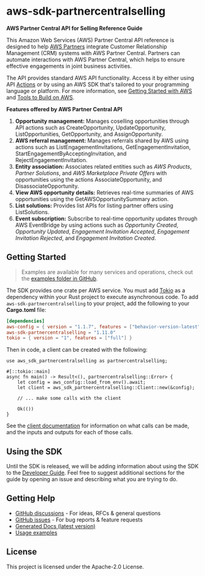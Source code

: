 # aws-sdk-partnercentralselling

__AWS Partner Central API for Selling Reference Guide__

This Amazon Web Services (AWS) Partner Central API reference is designed to help [AWS Partners](http://aws.amazon.com/partners/programs/) integrate Customer Relationship Management (CRM) systems with AWS Partner Central. Partners can automate interactions with AWS Partner Central, which helps to ensure effective engagements in joint business activities.

The API provides standard AWS API functionality. Access it by either using API [Actions](https://docs.aws.amazon.com/partner-central/latest/selling-api/API_Operations.html) or by using an AWS SDK that's tailored to your programming language or platform. For more information, see [Getting Started with AWS](http://aws.amazon.com/getting-started) and [Tools to Build on AWS](http://aws.amazon.com/developer/tools/).

__Features offered by AWS Partner Central API__
  1. __Opportunity management:__ Manages coselling opportunities through API actions such as CreateOpportunity, UpdateOpportunity, ListOpportunities, GetOpportunity, and AssignOpportunity.
  1. __AWS referral management:__ Manages referrals shared by AWS using actions such as ListEngagementInvitations, GetEngagementInvitation, StartEngagementByAcceptingInvitation, and RejectEngagementInvitation.
  1. __Entity association:__ Associates related entities such as _AWS Products_, _Partner Solutions_, and _AWS Marketplace Private Offers_ with opportunities using the actions AssociateOpportunity, and DisassociateOpportunity.
  1. __View AWS opportunity details:__ Retrieves real-time summaries of AWS opportunities using the GetAWSOpportunitySummary action.
  1. __List solutions:__ Provides list APIs for listing partner offers using ListSolutions.
  1. __Event subscription:__ Subscribe to real-time opportunity updates through AWS EventBridge by using actions such as _Opportunity Created_, _Opportunity Updated_, _Engagement Invitation Accepted_, _Engagement Invitation Rejected_, and _Engagement Invitation Created_.

## Getting Started

> Examples are available for many services and operations, check out the
> [examples folder in GitHub](https://github.com/awslabs/aws-sdk-rust/tree/main/examples).

The SDK provides one crate per AWS service. You must add [Tokio](https://crates.io/crates/tokio)
as a dependency within your Rust project to execute asynchronous code. To add `aws-sdk-partnercentralselling` to
your project, add the following to your **Cargo.toml** file:

```toml
[dependencies]
aws-config = { version = "1.1.7", features = ["behavior-version-latest"] }
aws-sdk-partnercentralselling = "1.11.0"
tokio = { version = "1", features = ["full"] }
```

Then in code, a client can be created with the following:

```rust,no_run
use aws_sdk_partnercentralselling as partnercentralselling;

#[::tokio::main]
async fn main() -> Result<(), partnercentralselling::Error> {
    let config = aws_config::load_from_env().await;
    let client = aws_sdk_partnercentralselling::Client::new(&config);

    // ... make some calls with the client

    Ok(())
}
```

See the [client documentation](https://docs.rs/aws-sdk-partnercentralselling/latest/aws_sdk_partnercentralselling/client/struct.Client.html)
for information on what calls can be made, and the inputs and outputs for each of those calls.

## Using the SDK

Until the SDK is released, we will be adding information about using the SDK to the
[Developer Guide](https://docs.aws.amazon.com/sdk-for-rust/latest/dg/welcome.html). Feel free to suggest
additional sections for the guide by opening an issue and describing what you are trying to do.

## Getting Help

* [GitHub discussions](https://github.com/awslabs/aws-sdk-rust/discussions) - For ideas, RFCs & general questions
* [GitHub issues](https://github.com/awslabs/aws-sdk-rust/issues/new/choose) - For bug reports & feature requests
* [Generated Docs (latest version)](https://awslabs.github.io/aws-sdk-rust/)
* [Usage examples](https://github.com/awslabs/aws-sdk-rust/tree/main/examples)

## License

This project is licensed under the Apache-2.0 License.

